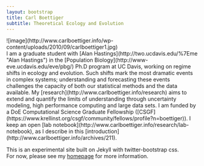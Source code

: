 ```yaml
---
layout: bootstrap
title: Carl Boettiger 
subtitle: Theoretical Ecology and Evolution 
---
```

<div style="float: right">
![image](http://www.carlboettiger.info/wp-content/uploads/2010/09/carlboettiger1.jpg)
</div>
I am a graduate student with [Alan
Hastings](http://two.ucdavis.edu/%7Eme "Alan Hastings") in the
[Population Biology](http://www-eve.ucdavis.edu/eve/pbg/) Ph.D program
at UC Davis, working on regime shifts in ecology and evolution. Such
shifts mark the most dramatic events in complex systems; understanding
and forecasting these events challenges the capacity of both our
statistical methods and the data available. My
[research](http://www.carlboettiger.info/research) aims to extend and
quantify the limits of understanding through uncertainty modeling, high
performance computing and large data sets. I am funded by a DoE
Computational Science Graduate Fellowship
([CSGF](https://www.krellinst.org/csgf/community/fellows/profile?n=boettiger)).
I keep an open [lab
notebook](http://www.carlboettiger.info/research/lab-notebook), as I
describe in this
[introduction](http://www.carlboettiger.info/archives/211).


This is an experimental site built on Jekyll with twitter-bootstrap css.  
For now, please see my [homepage](http://carlboettiger.info)
for more information.  
